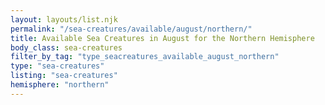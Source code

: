 ```yaml
---
layout: layouts/list.njk
permalink: "/sea-creatures/available/august/northern/"
title: Available Sea Creatures in August for the Northern Hemisphere
body_class: sea-creatures
filter_by_tag: "type_seacreatures_available_august_northern"
type: "sea-creatures"
listing: "sea-creatures"
hemisphere: "northern"
---
```

